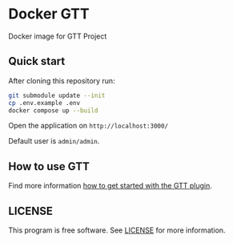# Docker GTT

Docker image for GTT Project

## Quick start

After cloning this repository run:

```sh
git submodule update --init
cp .env.example .env
docker compose up --build
```

Open the application on `http://localhost:3000/`

Default user is `admin/admin`.

## How to use GTT

Find more information [how to get started with the GTT plugin](https://github.com/gtt-project/redmine_gtt#how-to-use).

## LICENSE

This program is free software. See [LICENSE](LICENSE) for more information.
